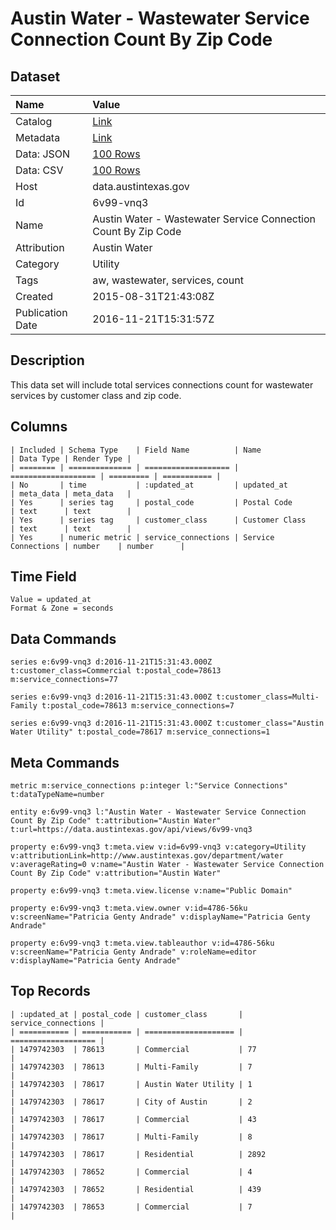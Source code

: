 # Austin Water - Wastewater Service Connection Count By Zip Code

## Dataset

| Name | Value |
| :--- | :---- |
| Catalog | [Link](https://catalog.data.gov/dataset/austin-water-wastewater-service-connection-count-by-zip-code) |
| Metadata | [Link](https://data.austintexas.gov/api/views/6v99-vnq3) |
| Data: JSON | [100 Rows](https://data.austintexas.gov/api/views/6v99-vnq3/rows.json?max_rows=100) |
| Data: CSV | [100 Rows](https://data.austintexas.gov/api/views/6v99-vnq3/rows.csv?max_rows=100) |
| Host | data.austintexas.gov |
| Id | 6v99-vnq3 |
| Name | Austin Water - Wastewater Service Connection Count By Zip Code |
| Attribution | Austin Water |
| Category | Utility |
| Tags | aw, wastewater, services, count |
| Created | 2015-08-31T21:43:08Z |
| Publication Date | 2016-11-21T15:31:57Z |

## Description

This data set will include total services connections count for wastewater services by customer class and zip code.

## Columns

```ls
| Included | Schema Type    | Field Name          | Name                | Data Type | Render Type |
| ======== | ============== | =================== | =================== | ========= | =========== |
| No       | time           | :updated_at         | updated_at          | meta_data | meta_data   |
| Yes      | series tag     | postal_code         | Postal Code         | text      | text        |
| Yes      | series tag     | customer_class      | Customer Class      | text      | text        |
| Yes      | numeric metric | service_connections | Service Connections | number    | number      |
```

## Time Field

```ls
Value = updated_at
Format & Zone = seconds
```

## Data Commands

```ls
series e:6v99-vnq3 d:2016-11-21T15:31:43.000Z t:customer_class=Commercial t:postal_code=78613 m:service_connections=77

series e:6v99-vnq3 d:2016-11-21T15:31:43.000Z t:customer_class=Multi-Family t:postal_code=78613 m:service_connections=7

series e:6v99-vnq3 d:2016-11-21T15:31:43.000Z t:customer_class="Austin Water Utility" t:postal_code=78617 m:service_connections=1
```

## Meta Commands

```ls
metric m:service_connections p:integer l:"Service Connections" t:dataTypeName=number

entity e:6v99-vnq3 l:"Austin Water - Wastewater Service Connection Count By Zip Code" t:attribution="Austin Water" t:url=https://data.austintexas.gov/api/views/6v99-vnq3

property e:6v99-vnq3 t:meta.view v:id=6v99-vnq3 v:category=Utility v:attributionLink=http://www.austintexas.gov/department/water v:averageRating=0 v:name="Austin Water - Wastewater Service Connection Count By Zip Code" v:attribution="Austin Water"

property e:6v99-vnq3 t:meta.view.license v:name="Public Domain"

property e:6v99-vnq3 t:meta.view.owner v:id=4786-56ku v:screenName="Patricia Genty Andrade" v:displayName="Patricia Genty Andrade"

property e:6v99-vnq3 t:meta.view.tableauthor v:id=4786-56ku v:screenName="Patricia Genty Andrade" v:roleName=editor v:displayName="Patricia Genty Andrade"
```

## Top Records

```ls
| :updated_at | postal_code | customer_class       | service_connections | 
| =========== | =========== | ==================== | =================== | 
| 1479742303  | 78613       | Commercial           | 77                  | 
| 1479742303  | 78613       | Multi-Family         | 7                   | 
| 1479742303  | 78617       | Austin Water Utility | 1                   | 
| 1479742303  | 78617       | City of Austin       | 2                   | 
| 1479742303  | 78617       | Commercial           | 43                  | 
| 1479742303  | 78617       | Multi-Family         | 8                   | 
| 1479742303  | 78617       | Residential          | 2892                | 
| 1479742303  | 78652       | Commercial           | 4                   | 
| 1479742303  | 78652       | Residential          | 439                 | 
| 1479742303  | 78653       | Commercial           | 7                   | 
```